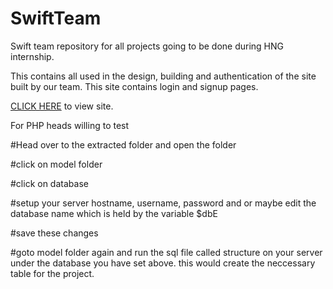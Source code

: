 # SwiftTeam
Swift team repository for all projects going to be done during HNG internship. 

This contains all used in the design, building and authentication of the site built by our team. This site contains login and signup pages. 

<a href="https://www.gjengineer.com/SWIFT-TEAM-LOGIN-SIGNUP/index.php">CLICK HERE</a> to view site.


For PHP heads willing to test

#Head over to the extracted folder and open the folder

#click on model folder

#click on database

#setup your server hostname, username, password and or maybe edit the database name which is held by the variable $dbE

#save these changes

#goto model folder again and run the sql file called structure on your server under the database you have set above. this would create the neccessary table for the project.
